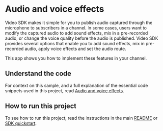 # Audio and voice effects

Video SDK makes it simple for you to publish audio captured through the microphone to subscribers in a channel. In some cases, users want to modify the captured audio to add sound effects, mix in a pre-recorded audio, or change the voice quality before the audio is published. Video SDK provides several options that enable you to add sound effects, mix in pre-recorded audio, apply voice effects and set the audio route. 

This app shows you how to implement these features in your channel.

## Understand the code

For context on this sample, and a full explanation of the essential code snippets used in this project, read [Audio and voice effects](https://docs-beta.agora.io/en/video-calling/enable-features/audio-and-voice-effects?platform=react-js).


## How to run this project

To see how to run this project, read the instructions in the main [README](../../readme.md) or [SDK quickstart](https://docs-beta.agora.io/en/video-calling/get-started/get-started-sdk).



